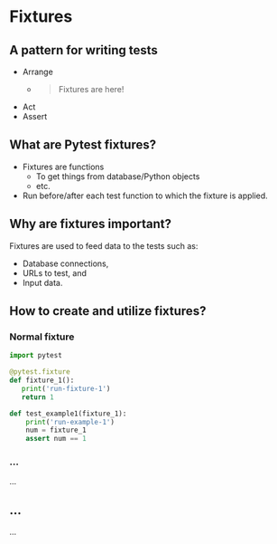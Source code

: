 # Fixtures

## A pattern for writing tests

- Arrange
  - > Fixtures are here!
- Act
- Assert

## What are Pytest fixtures?

- Fixtures are functions
  - To get things from database/Python objects
  - etc.
- Run before/after each test function to which the fixture is applied.

## Why are fixtures important?

Fixtures are used to feed data to the tests such as:
- Database connections,
- URLs to test, and
- Input data.

## How to create and utilize fixtures?

### Normal fixture

```python
import pytest

@pytest.fixture
def fixture_1():
   print('run-fixture-1')
   return 1

def test_example1(fixture_1):
    print('run-example-1')
    num = fixture_1
    assert num == 1
```

### ...

...

## ...

...
